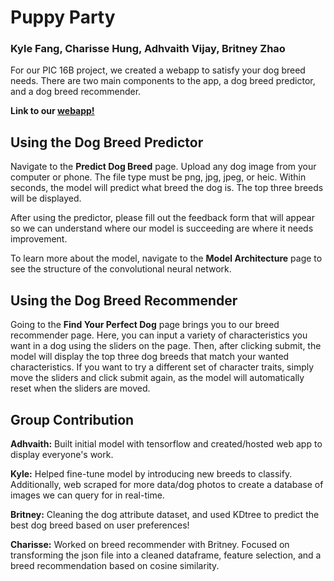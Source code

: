 # Puppy Party
### Kyle Fang, Charisse Hung, Adhvaith Vijay, Britney Zhao

For our PIC 16B project, we created a webapp to satisfy your dog breed needs. There are two main components to the app, a dog breed predictor, and a dog breed recommender.

**Link to our [webapp!](https://pic16b-dog-detector.herokuapp.com/)**

## Using the Dog Breed Predictor

Navigate to the **Predict Dog Breed** page. Upload any dog image from your computer or phone. The file type must be png, jpg, jpeg, or heic. Within seconds, the model will predict what breed the dog is. The top three breeds will be displayed.

After using the predictor, please fill out the feedback form that will appear so we can understand where our model is succeeding are where it needs improvement.

To learn more about the model, navigate to the **Model Architecture** page to see the structure of the convolutional neural network.

## Using the Dog Breed Recommender

Going to the **Find Your Perfect Dog** page brings you to our breed recommender page. Here, you can input a variety of characteristics you want in a dog using the sliders on the page. Then, after clicking submit, the model will display the top three dog breeds that match your wanted characteristics. If you want to try a different set of character traits, simply move the sliders and click submit again, as the model will automatically reset when the sliders are moved. 

## Group Contribution

**Adhvaith:** Built initial model with tensorflow and created/hosted web app to display everyone's work.

**Kyle:** Helped fine-tune model by introducing new breeds to classify. Additionally, web scraped for more data/dog photos to create a database of images we can query for in real-time.

**Britney:** Cleaning the dog attribute dataset, and used KDtree to predict the best dog breed based on user preferences!

**Charisse:** Worked on breed recommender with Britney. Focused on transforming the json file into a cleaned dataframe, feature selection, and a breed recommendation based on cosine similarity.
